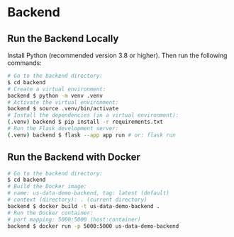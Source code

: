 # Backend

## Run the Backend Locally

Install Python (recommended version 3.8 or higher).
Then run the following commands:

```bash
# Go to the backend directory:
$ cd backend
# Create a virtual environment:
backend $ python -m venv .venv
# Activate the virtual environment:
backend $ source .venv/bin/activate
# Install the dependencies (in a virtual environment):
(.venv) backend $ pip install -r requirements.txt
# Run the Flask development server:
(.venv) backend $ flask --app app run # or: flask run
```

## Run the Backend with Docker

```bash
# Go to the backend directory:
$ cd backend
# Build the Docker image:
# name: us-data-demo-backend, tag: latest (default)
# context (directory): . (current directory)
backend $ docker build -t us-data-demo-backend .
# Run the Docker container:
# port mapping: 5000:5000 (host:container)
backend $ docker run -p 5000:5000 us-data-demo-backend
```
